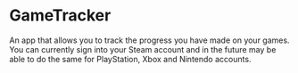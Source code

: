 # GameTracker

An app that allows you to track the progress you have made on your games. You can currently sign into your Steam account and in the future may be able to do the same for PlayStation, Xbox and Nintendo accounts.
